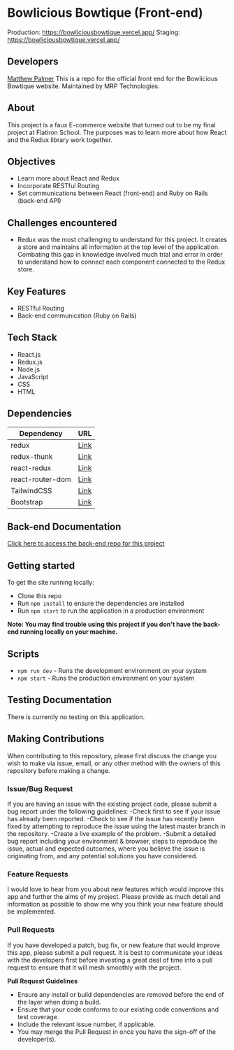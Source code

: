 # Bowlicious Bowtique (Front-end)
Production: https://bowliciousbowtique.vercel.app/
Staging: https://bowliciousbowtique.vercel.app/

## Developers
[Matthew Palmer](https://github.com/matthewpalmer9)
This is a repo for the official front end for the Bowlicious Bowtique website. 
Maintained by MRP Technologies.

## About
This project is a faux E-commerce website that turned out to be my final project at Flatiron School. The purposes was to learn more about how React and the Redux library work together.

## Objectives
- Learn more about React and Redux
- Incorporate RESTful Routing
- Set communications between React (front-end) and Ruby on Rails (back-end API)

## Challenges encountered
- Redux was the most challenging to understand for this project. It creates a store and maintains all information at the top level of the application. Combating this gap in knowledge involved much trial and error in order to understand how to connect each component connected to the Redux store.

## Key Features
- RESTful Routing
- Back-end communication (Ruby on Rails)

## Tech Stack
- React.js
- Redux.js
- Node.js
- JavaScript
- CSS
- HTML

## Dependencies 
| Dependency | URL      |
|-----------|-----------|
| redux            | [Link](https://www.jsdelivr.com/package/npm/redux) |
| redux-thunk      | [Link](https://www.jsdelivr.com/package/npm/redux-thunk) |
| react-redux      | [Link](https://www.jsdelivr.com/package/npm/react-redux) |
| react-router-dom | [Link](https://www.jsdelivr.com/package/npm/react-router-dom) |
| TailwindCSS      | [Link](https://www.jsdelivr.com/package/npm/tailwindcss) |
| Bootstrap        | [Link](https://www.jsdelivr.com/package/npm/bootstrap) |

## Back-end Documentation
[Click here to access the back-end repo for this project](https://github.com/matthewpalmer9/bowliciousbackend)

## Getting started
To get the site running locally:
- Clone this repo
- Run `npm install` to ensure the dependencies are installed
- Run `npm start` to run the application in a production environment 

**Note: You may find trouble using this project if you don't have the back-end running locally on your machine.**

## Scripts 
- `npm run dev` - Runs the development environment on your system
- `npm start` - Runs the production environment on your system

## Testing Documentation
There is currently no testing on this application.

## Making Contributions
When contributing to this repository, please first discuss the change you wish to make via issue, email, or any other method with the owners of this repository before making a change.

### Issue/Bug Request
If you are having an issue with the existing project code, please submit a bug report under the following guidelines:
-Check first to see if your issue has already been reported.
-Check to see if the issue has recently been fixed by attempting to reproduce the issue using the latest master branch in the repository.
-Create a live example of the problem.
-Submit a detailed bug report including your environment & browser, steps to reproduce the issue, actual and expected outcomes, where you believe the issue is originating from, and any potential solutions you have considered.

### Feature Requests
I would love to hear from you about new features which would improve this app and further the aims of my project. Please provide as much detail and information as possible to show me why you think your new feature should be implemented.

### Pull Requests
If you have developed a patch, bug fix, or new feature that would improve this app, please submit a pull request. It is best to communicate your ideas with the developers first before investing a great deal of time into a pull request to ensure that it will mesh smoothly with the project.

**Pull Request Guidelines**

- Ensure any install or build dependencies are removed before the end of the layer when doing a build.
- Ensure that your code conforms to our existing code conventions and test coverage.
- Include the relevant issue number, if applicable.
- You may merge the Pull Request in once you have the sign-off of the developer(s).

